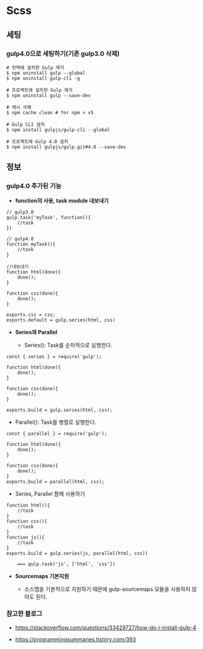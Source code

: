 # Scss

## 세팅

### gulp4.0으로 세팅하기(기존 gulp3.0 삭제)

```
# 전역에 설치한 Gulp 제거
$ npm uninstall gulp --global
$ npm uninstall gulp-cli -g

# 프로젝트에 설치한 Gulp 제거
$ npm uninstall gulp --save-dev

# 캐시 삭제
$ npm cache clean # for npm < v5

# Gulp CLI 설치
$ npm install gulpjs/gulp-cli --global

# 프로젝트에 Gulp 4.0 설치
$ npm install gulpjs/gulp.git#4.0 --save-dev
```

## 정보

### gulp4.0 추가된 기능

- **function의 사용, task module 내보내기**

```
// gulp3.0
gulp.task('myTask', function(){
	//task
})

// gulp4.0
function myTask(){
	//task
}

//내보내기
function html(done){
	done();
}

function css(done){
	done();
}

exports.css = css;
exports.default = gulp.series(html, css)
```

- **Series와 Parallel**

	- Series(): Task를 순차적으로 실행한다.

```
const { series } = require('gulp');

function html(done){
	done();
}

function css(done){
	done();
}

exports.build = gulp.series(html, css);
```

- Parallel(): Task를 병렬로 실행한다.

```
const { parallel } = require('gulp');

function html(done){
	done();
}

function css(done){
	done();
}
exports.build = parallel(html, css);
```

- Series, Parallel 함께 사용하기
```
function html(){
	//task
}
function css(){
	//task
}
function js(){
	//task
}
exports.build = gulp.series(js, parallel(html, css))

	=== gulp.task('js', ['html', 'css'])
```

- **Sourcemaps 기본지원**

	- 소스맵을 기본적으로 지원하기 때문에 gulp-sourcemaps 모듈을 사용하지 않아도 된다.


### 참고한 블로그

- https://stackoverflow.com/questions/33429727/how-do-i-install-gulp-4

- https://programmingsummaries.tistory.com/393

